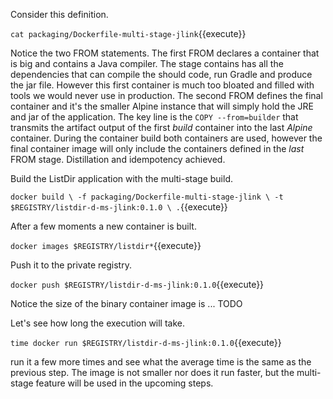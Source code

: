 Consider this definition.

`cat packaging/Dockerfile-multi-stage-jlink`{{execute}}

Notice the two FROM statements. The first FROM declares a container that is big and contains a Java compiler. The stage contains has all the dependencies that can compile the should code, run Gradle and produce the jar file. However this first container is much too bloated and filled with tools we would never use in production. The second FROM defines the final container and it's the smaller Alpine instance that will simply hold the JRE and jar of the application. The key line is the `COPY --from=builder` that transmits the artifact output of the first _build_ container into the last _Alpine_ container. During the container build both containers are used, however the final container image will only include the containers defined in the _last_ FROM stage. Distillation and idempotency achieved.

Build the ListDir application with the multi-stage build.

`docker build \
-f packaging/Dockerfile-multi-stage-jlink \
-t $REGISTRY/listdir-d-ms-jlink:0.1.0 \
.`{{execute}}

After a few moments a new container is built.

`docker images $REGISTRY/listdir*`{{execute}}

Push it to the private registry.

`docker push $REGISTRY/listdir-d-ms-jlink:0.1.0`{{execute}}

Notice the size of the binary container image is ... TODO

Let's see how long the execution will take.

`time docker run $REGISTRY/listdir-d-ms-jlink:0.1.0`{{execute}}

run it a few more times and see what the average time is the same as the previous step. The image is not smaller nor does it run faster, but the multi-stage feature will be used in the upcoming steps.

